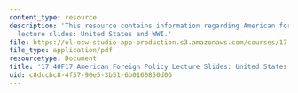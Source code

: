 ```yaml
---
content_type: resource
description: 'This resource contains information regarding American foreign policy
  lecture slides: United States and WWI.'
file: https://ol-ocw-studio-app-production.s3.amazonaws.com/courses/17-40-american-foreign-policy-past-present-and-future-fall-2017/c8dccbc84f5790e53b516b0160850d06_MIT17_40F17_WorldWarI.pdf
file_type: application/pdf
resourcetype: Document
title: '17.40F17 American Foreign Policy Lecture Slides: United States and WWI'
uid: c8dccbc8-4f57-90e5-3b51-6b0160850d06
---
```

